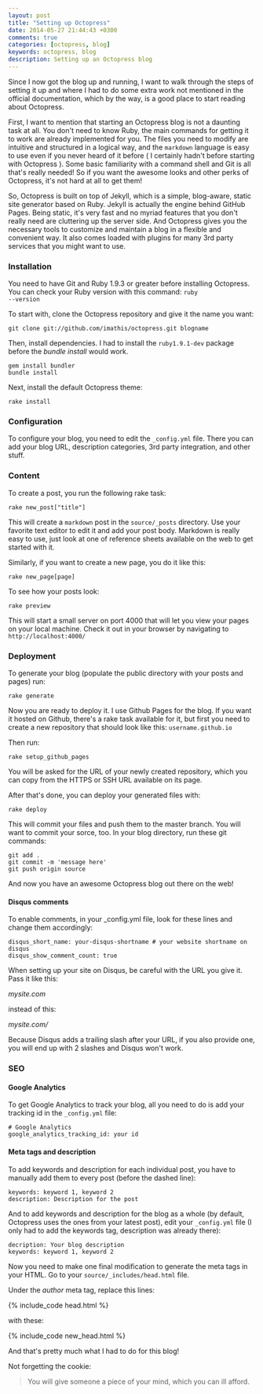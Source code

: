 ```yaml
---
layout: post
title: "Setting up Octopress"
date: 2014-05-27 21:44:43 +0300
comments: true
categories: [octopress, blog]
keywords: octopress, blog
description: Setting up an Octopress blog
---
```



Since I now got the blog up and running, I want to walk through the steps of setting it up and where I had to do some extra work not mentioned in the official documentation, which by the way, is a good place to start reading about Octopress.
<!-- more -->

First, I want to mention that starting an Octopress blog is not a daunting task at all. You don't need to know Ruby, the main commands for getting it to work are already implemented for you. The files you need to modify are intuitive and structured in a logical way, and the <code>markdown</code> language is easy to use even if you never heard of it before ( I certainly hadn't before starting with Octopress ). Some basic familiarity with a command shell and Git is all that's really needed! So if you want the awesome looks and other perks of Octopress, it's not hard at all to get them!

So, Octopress is built on top of Jekyll, which is a simple, blog-aware, static site generator based on Ruby. Jekyll is actually the engine behind GitHub Pages. Being static, it's very fast and no myriad features that you don't really need are cluttering up the server side. And Octopress gives you the necessary tools to customize and maintain a blog in a flexible and convenient way. It also comes loaded with plugins for many 3rd party services that you might want to use.

### Installation

You need to have Git and Ruby 1.9.3 or greater before installing Octopress. You can check your Ruby version with this command: <code>ruby --version</code>

To start with, clone the Octopress repository and give it the name you want:
``` plain
git clone git://github.com/imathis/octopress.git blogname
```

Then, install dependencies. I had to install the <code>ruby1.9.1-dev</code> package before the *bundle install* would work.
``` plain
gem install bundler
bundle install
```

Next, install the default Octopress theme:
``` plain
rake install
```

### Configuration

To configure your blog, you need to edit the <code>_config.yml</code> file. There you can add your blog URL, description categories, 3rd party integration, and other stuff.

### Content

To create a post, you run the following rake task:
``` plain
rake new_post["title"]
```

This will create a <code>markdown</code> post in the <code>source/_posts</code> directory. Use your favorite text editor to edit it and add your post body. Markdown is really easy to use, just look at one of reference sheets available on the web to get started with it.

Similarly, if you want to create a new page, you do it like this:
``` plain
rake new_page[page]
```

To see how your posts look:
``` plain
rake preview
```
This will start a small server on port 4000 that will let you view your pages on your local machine. Check it out in your browser by navigating to <code>http://localhost:4000/</code>

### Deployment

To generate your blog (populate the public directory with your posts and pages) run:
``` plain
rake generate
```

Now you are ready to deploy it. I use Github Pages for the blog. If you want it hosted on Github, there's a rake task available for it, but first you need to create a new repository that should look like this: <code>username.github.io</code>

Then run:
``` plain
rake setup_github_pages
```

You will be asked for the URL of your newly created repository, which you can copy from the HTTPS or SSH URL available on its page. 

After that's done, you can deploy your generated files with:
``` plain
rake deploy
```

This will commit your files and push them to the master branch. You will want to commit your sorce, too. In your blog directory, run these git commands:
``` plain
git add .
git commit -m 'message here'
git push origin source
```

And now you have an awesome Octopress blog out there on the web!

#### Disqus comments

To enable comments, in your _config.yml file, look for these lines and change them accordingly:

``` plain
disqus_short_name: your-disqus-shortname # your website shortname on disqus 
disqus_show_comment_count: true
```

When setting up your site on Disqus, be careful with the URL you give it. Pass it like this:

*mysite.com*

instead of this:

*mysite.com/*

Because Disqus adds a trailing slash after your URL, if you also provide one, you will end up with 2 slashes and Disqus won't work.

### SEO

#### Google Analytics

To get Google Analytics to track your blog, all you need to do is add your tracking id in the <code>_config.yml</code> file:

``` plain
# Google Analytics
google_analytics_tracking_id: your id
```

#### Meta tags and description

To add keywords and description for each individual post, you have to manually add them to every post (before the dashed line):

``` plain
keywords: keyword 1, keyword 2
description: Description for the post
```

And to add keywords and description for the blog as a whole (by default, Octopress uses the ones from your latest post), edit your <code>_config.yml</code> file (I only had to add the keywords tag, description was already there):

``` plain
decription: Your blog description
keywords: keyword 1, keyword 2
```

Now you need to make one final modification to generate the meta tags in your HTML. Go to your <code>source/_includes/head.html</code> file.

Under the *author* meta tag, replace this lines:

{% include_code head.html %}

with these:

{% include_code new_head.html %}


And that's pretty much what I had to do for this blog! 

Not forgetting the cookie:

> You will give someone a piece of your mind, which you can ill afford.

